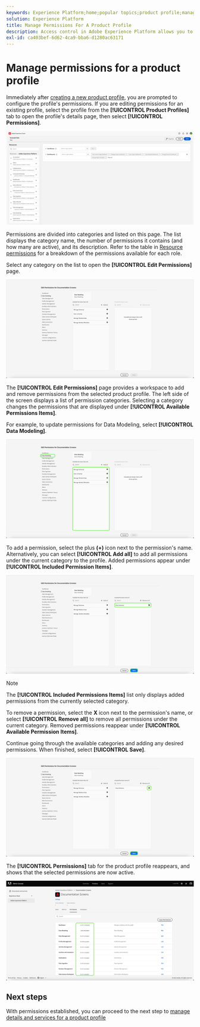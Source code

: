 ```yaml
---
keywords: Experience Platform;home;popular topics;product profile;manage permissions
solution: Experience Platform
title: Manage Permissions For A Product Profile
description: Access control in Adobe Experience Platform allows you to manage roles and permissions for various Experience Platform capabilities by using the Adobe Admin Console. This document serves as a guide for how to manage permissions for a product profile for Experience Platform.
exl-id: ca403bef-6d62-4ca9-bba6-d1280ac63171
---
```

# Manage permissions for a product profile

Immediately after [creating a new product profile](#create-a-new-product-profile), you are prompted to configure the profile's permissions. If you are editing permissions for an existing profile, select the profile from the **[!UICONTROL Product Profiles]** tab to open the profile's details page, then select **[!UICONTROL Permissions]**.

![permissions](../images/permissions.png)

Permissions are divided into categories and listed on this page. The list displays the category name, the number of permissions it contains (and how many are active), and its description. Refer to the table in [Resource permissions](/help/access-control/home.md#permissions) for a breakdown of the permissions available for each role. 

Select any category on the list to open the **[!UICONTROL Edit Permissions]** page.

![edit-permissions](../images/edit-permissions.png)

The **[!UICONTROL Edit Permissions]** page provides a workspace to add and remove permissions from the selected product profile. The left side of the screen displays a list of permission categories. Selecting a category changes the permissions that are displayed under **[!UICONTROL Available Permissions Items]**.

For example, to update permissions for Data Modeling, select **[!UICONTROL Data Modeling]**.

![profile-management](../images/profile-management.png)

To add a permission, select the plus **(+)** icon next to the permission's name. Alternatively, you can select **[!UICONTROL Add all]** to add all permissions under the current category to the profile. Added permissions appear under **[!UICONTROL Included Permission Items]**.

![add-permission](../images/add-permission.png)

>[!NOTE]
>
>The **[!UICONTROL Included Permissions Items]** list only displays added permissions from the currently selected category.

To remove a permission, select the **X** icon next to the permission's name, or select **[!UICONTROL Remove all]** to remove all permissions under the current category. Removed permissions reappear under **[!UICONTROL Available Permission Items]**.

Continue going through the available categories and adding any desired permissions. When finished, select **[!UICONTROL Save]**.

![remove-permisson](../images/remove-permission.png)

The **[!UICONTROL Permissions]** tab for the product profile reappears, and shows that the selected permissions are now active.

![permissions-updated](../images/permissions-updated.png)

## Next steps

With permissions established, you can proceed to the next step to [manage details and services for a product profile](details-and-services.md)
